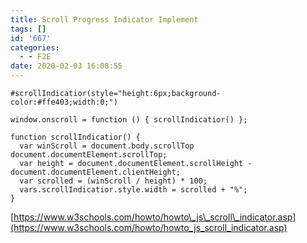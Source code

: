 ```yaml
---
title: Scroll Progress Indicator Implement
tags: []
id: '667'
categories:
  - - F2E
date: 2020-02-03 16:08:55
---
```


```
#scrollIndicatior(style="height:6px;background-color:#ffe403;width:0;")
```

```
window.onscroll = function () { scrollIndicatior() };

function scrollIndicatior() {
  var winScroll = document.body.scrollTop  document.documentElement.scrollTop;
  var height = document.documentElement.scrollHeight - document.documentElement.clientHeight;
  var scrolled = (winScroll / height) * 100;
  vars.scrollIndicatior.style.width = scrolled + "%";
}
```

[https://www.w3schools.com/howto/howto\_js\_scroll\_indicator.asp](https://www.w3schools.com/howto/howto_js_scroll_indicator.asp)